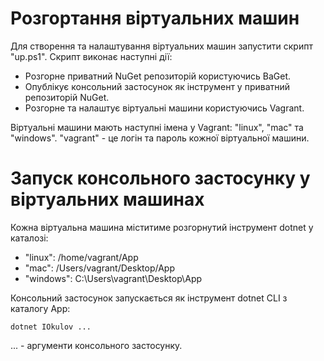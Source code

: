 # Розгортання віртуальних машин
Для створення та налаштування віртуальних машин запустити скрипт "up.ps1". Скрипт
виконає наступні дії:
- Розгорне приватний NuGet репозиторій користуючись BaGet.
- Опублікує консольний застосунок як інструмент у приватний репозиторій NuGet.
- Розгорне та налаштує віртуальні машини користуючись Vagrant.

Віртуальні машини мають наступні імена у Vagrant: "linux", "mac" та "windows".
"vagrant" - це логін та пароль кожної віртуальної машини.

# Запуск консольного застосунку у віртуальних машинах
Кожна віртуальна машина міститиме розгорнутий інструмент dotnet у каталозі:
- "linux": /home/vagrant/App
- "mac": /Users/vagrant/Desktop/App
- "windows": C:\Users\vagrant\Desktop\App

Консольний застосунок запускається як інструмент dotnet CLI з каталогу App:
```
dotnet IOkulov ...
```
... - аргументи консольного застосунку.